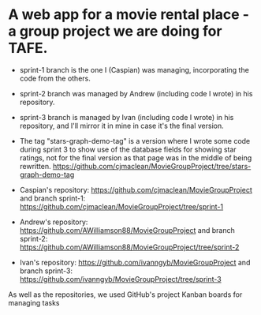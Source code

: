 # A web app for a movie rental place - a group project we are doing for TAFE.

* sprint-1 branch is the one I (Caspian) was managing, incorporating the code from the others.
* sprint-2 branch was managed by Andrew (including code I wrote) in his repository.
* sprint-3 branch is managed by Ivan (including code I wrote) in his repository, and I'll mirror it in mine in case it's the final version.
* The tag "stars-graph-demo-tag" is a version where I wrote some code during sprint 3 to show use of the database fields for showing star ratings, not for the final version as that page was in the middle of being rewritten. https://github.com/cjmaclean/MovieGroupProject/tree/stars-graph-demo-tag

* Caspian's repository: https://github.com/cjmaclean/MovieGroupProject and branch sprint-1: https://github.com/cjmaclean/MovieGroupProject/tree/sprint-1 
* Andrew's repository: https://github.com/AWilliamson88/MovieGroupProject and branch sprint-2: https://github.com/AWilliamson88/MovieGroupProject/tree/sprint-2
* Ivan's repository: https://github.com/ivanngyb/MovieGroupProject and branch sprint-3: https://github.com/ivanngyb/MovieGroupProject/tree/sprint-3

As well as the repositories, we used GitHub's project Kanban boards for managing tasks
